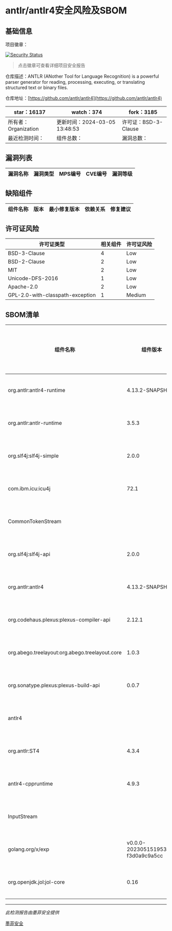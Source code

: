 # antlr/antlr4安全风险及SBOM

## 基础信息

项目徽章：

[![Security Status](https://www.murphysec.com/platform3/v31/badge/1765438487197040640.svg)](https://www.murphysec.com/console/report/1700570300500541440/1765438487197040640)

> 点击徽章可查看详细项目安全报告

仓库描述：ANTLR (ANother Tool for Language Recognition) is a powerful parser generator for reading, processing, executing, or translating structured text or binary files.

仓库地址：[https://github.com/antlr/antlr4](https://github.com/antlr/antlr4)

| star：16137 | watch：374 | fork：3185 |
| ----------- | -------------- | ------------ |
| 所有者：Organization | 更新时间：2024-03-05 13:48:53 | 许可证：BSD-3-Clause |
| 最近检测时间： | 组件总数： | 漏洞总数： |




## 漏洞列表

| 漏洞名称 | 漏洞类型 | MPS编号 | CVE编号 | 漏洞等级 |
| ------- | ------ | ------- | ------ | ----- |





## 缺陷组件

| 组件名称 | 版本 | 最小修复版本 | 依赖关系 | 修复建议 |
| -------- | ---- | ------------ | -------- | -------- |





## 许可证风险

| 许可证类型 | 相关组件 | 许可证风险 |
| ---------- | -------- | ---------- |
|BSD-3-Clause|4|Low|
|BSD-2-Clause|2|Low|
|MIT|2|Low|
|Unicode-DFS-2016|1|Low|
|Apache-2.0|2|Low|
|GPL-2.0-with-classpath-exception|1|Medium|




## SBOM清单

| 组件名称 | 组件版本 | 是否直接依赖 | 仓库 |
| -------- | -------- | ------------ | ---- |
|org.antlr:antlr4-runtime|4.13.2-SNAPSHOT|直接依赖|maven|
|org.antlr:antlr-runtime|3.5.3|直接依赖|maven|
|org.slf4j:slf4j-simple|2.0.0|直接依赖|maven|
|com.ibm.icu:icu4j|72.1|直接依赖|maven|
|CommonTokenStream||间接依赖|pip|
|org.slf4j:slf4j-api|2.0.0|直接依赖|maven|
|org.antlr:antlr4|4.13.2-SNAPSHOT|直接依赖|maven|
|org.codehaus.plexus:plexus-compiler-api|2.12.1|直接依赖|maven|
|org.abego.treelayout:org.abego.treelayout.core|1.0.3|直接依赖|maven|
|org.sonatype.plexus:plexus-build-api|0.0.7|直接依赖|maven|
|antlr4||间接依赖|pip|
|org.antlr:ST4|4.3.4|直接依赖|maven|
|antlr4-cppruntime|4.9.3|间接依赖||
|InputStream||间接依赖|pip|
|golang.org/x/exp|v0.0.0-20230515195305-f3d0a9c9a5cc|直接依赖|go|
|org.openjdk.jol:jol-core|0.16|直接依赖|maven|


------

*此检测报告由墨菲安全提供*

[墨菲安全](www.murphysec.com)